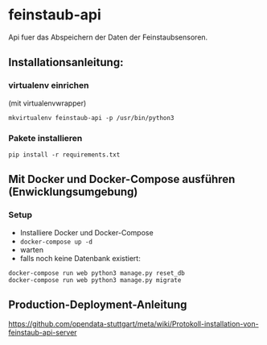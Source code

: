 # feinstaub-api

Api fuer das Abspeichern der Daten der Feinstaubsensoren.


## Installationsanleitung:

### virtualenv einrichen

(mit virtualenvwrapper)

``mkvirtualenv feinstaub-api -p /usr/bin/python3``

### Pakete installieren

```pip install -r requirements.txt```


## Mit Docker und Docker-Compose ausführen (Enwicklungsumgebung)

### Setup

* Installiere Docker und Docker-Compose
* `docker-compose up -d`
* warten
* falls noch keine Datenbank existiert:
```
docker-compose run web python3 manage.py reset_db
docker-compose run web python3 manage.py migrate
```

## Production-Deployment-Anleitung

https://github.com/opendata-stuttgart/meta/wiki/Protokoll-installation-von-feinstaub-api-server
